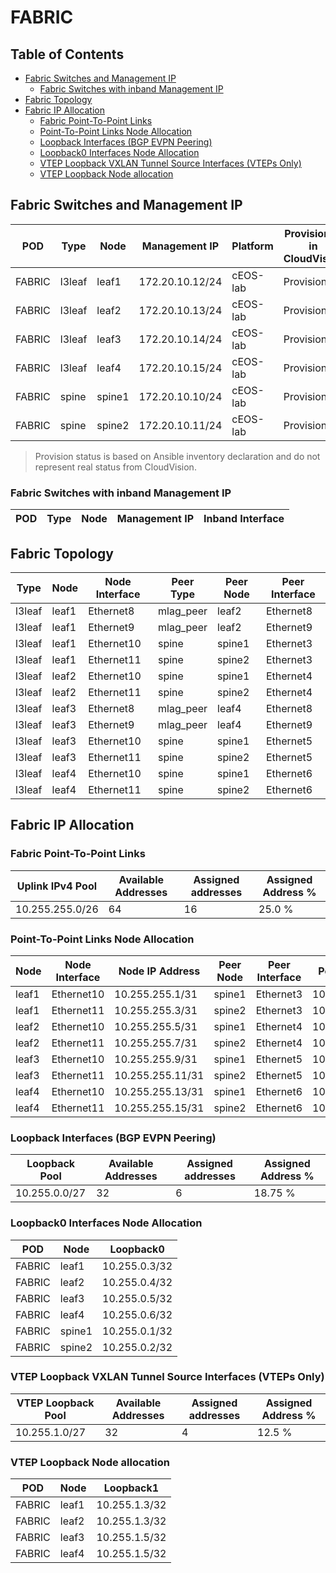 # FABRIC

## Table of Contents

- [Fabric Switches and Management IP](#fabric-switches-and-management-ip)
  - [Fabric Switches with inband Management IP](#fabric-switches-with-inband-management-ip)
- [Fabric Topology](#fabric-topology)
- [Fabric IP Allocation](#fabric-ip-allocation)
  - [Fabric Point-To-Point Links](#fabric-point-to-point-links)
  - [Point-To-Point Links Node Allocation](#point-to-point-links-node-allocation)
  - [Loopback Interfaces (BGP EVPN Peering)](#loopback-interfaces-bgp-evpn-peering)
  - [Loopback0 Interfaces Node Allocation](#loopback0-interfaces-node-allocation)
  - [VTEP Loopback VXLAN Tunnel Source Interfaces (VTEPs Only)](#vtep-loopback-vxlan-tunnel-source-interfaces-vteps-only)
  - [VTEP Loopback Node allocation](#vtep-loopback-node-allocation)

## Fabric Switches and Management IP

| POD | Type | Node | Management IP | Platform | Provisioned in CloudVision | Serial Number |
| --- | ---- | ---- | ------------- | -------- | -------------------------- | ------------- |
| FABRIC | l3leaf | leaf1 | 172.20.10.12/24 | cEOS-lab | Provisioned | - |
| FABRIC | l3leaf | leaf2 | 172.20.10.13/24 | cEOS-lab | Provisioned | - |
| FABRIC | l3leaf | leaf3 | 172.20.10.14/24 | cEOS-lab | Provisioned | - |
| FABRIC | l3leaf | leaf4 | 172.20.10.15/24 | cEOS-lab | Provisioned | - |
| FABRIC | spine | spine1 | 172.20.10.10/24 | cEOS-lab | Provisioned | - |
| FABRIC | spine | spine2 | 172.20.10.11/24 | cEOS-lab | Provisioned | - |

> Provision status is based on Ansible inventory declaration and do not represent real status from CloudVision.

### Fabric Switches with inband Management IP

| POD | Type | Node | Management IP | Inband Interface |
| --- | ---- | ---- | ------------- | ---------------- |

## Fabric Topology

| Type | Node | Node Interface | Peer Type | Peer Node | Peer Interface |
| ---- | ---- | -------------- | --------- | ----------| -------------- |
| l3leaf | leaf1 | Ethernet8 | mlag_peer | leaf2 | Ethernet8 |
| l3leaf | leaf1 | Ethernet9 | mlag_peer | leaf2 | Ethernet9 |
| l3leaf | leaf1 | Ethernet10 | spine | spine1 | Ethernet3 |
| l3leaf | leaf1 | Ethernet11 | spine | spine2 | Ethernet3 |
| l3leaf | leaf2 | Ethernet10 | spine | spine1 | Ethernet4 |
| l3leaf | leaf2 | Ethernet11 | spine | spine2 | Ethernet4 |
| l3leaf | leaf3 | Ethernet8 | mlag_peer | leaf4 | Ethernet8 |
| l3leaf | leaf3 | Ethernet9 | mlag_peer | leaf4 | Ethernet9 |
| l3leaf | leaf3 | Ethernet10 | spine | spine1 | Ethernet5 |
| l3leaf | leaf3 | Ethernet11 | spine | spine2 | Ethernet5 |
| l3leaf | leaf4 | Ethernet10 | spine | spine1 | Ethernet6 |
| l3leaf | leaf4 | Ethernet11 | spine | spine2 | Ethernet6 |

## Fabric IP Allocation

### Fabric Point-To-Point Links

| Uplink IPv4 Pool | Available Addresses | Assigned addresses | Assigned Address % |
| ---------------- | ------------------- | ------------------ | ------------------ |
| 10.255.255.0/26 | 64 | 16 | 25.0 % |

### Point-To-Point Links Node Allocation

| Node | Node Interface | Node IP Address | Peer Node | Peer Interface | Peer IP Address |
| ---- | -------------- | --------------- | --------- | -------------- | --------------- |
| leaf1 | Ethernet10 | 10.255.255.1/31 | spine1 | Ethernet3 | 10.255.255.0/31 |
| leaf1 | Ethernet11 | 10.255.255.3/31 | spine2 | Ethernet3 | 10.255.255.2/31 |
| leaf2 | Ethernet10 | 10.255.255.5/31 | spine1 | Ethernet4 | 10.255.255.4/31 |
| leaf2 | Ethernet11 | 10.255.255.7/31 | spine2 | Ethernet4 | 10.255.255.6/31 |
| leaf3 | Ethernet10 | 10.255.255.9/31 | spine1 | Ethernet5 | 10.255.255.8/31 |
| leaf3 | Ethernet11 | 10.255.255.11/31 | spine2 | Ethernet5 | 10.255.255.10/31 |
| leaf4 | Ethernet10 | 10.255.255.13/31 | spine1 | Ethernet6 | 10.255.255.12/31 |
| leaf4 | Ethernet11 | 10.255.255.15/31 | spine2 | Ethernet6 | 10.255.255.14/31 |

### Loopback Interfaces (BGP EVPN Peering)

| Loopback Pool | Available Addresses | Assigned addresses | Assigned Address % |
| ------------- | ------------------- | ------------------ | ------------------ |
| 10.255.0.0/27 | 32 | 6 | 18.75 % |

### Loopback0 Interfaces Node Allocation

| POD | Node | Loopback0 |
| --- | ---- | --------- |
| FABRIC | leaf1 | 10.255.0.3/32 |
| FABRIC | leaf2 | 10.255.0.4/32 |
| FABRIC | leaf3 | 10.255.0.5/32 |
| FABRIC | leaf4 | 10.255.0.6/32 |
| FABRIC | spine1 | 10.255.0.1/32 |
| FABRIC | spine2 | 10.255.0.2/32 |

### VTEP Loopback VXLAN Tunnel Source Interfaces (VTEPs Only)

| VTEP Loopback Pool | Available Addresses | Assigned addresses | Assigned Address % |
| ------------------ | ------------------- | ------------------ | ------------------ |
| 10.255.1.0/27 | 32 | 4 | 12.5 % |

### VTEP Loopback Node allocation

| POD | Node | Loopback1 |
| --- | ---- | --------- |
| FABRIC | leaf1 | 10.255.1.3/32 |
| FABRIC | leaf2 | 10.255.1.3/32 |
| FABRIC | leaf3 | 10.255.1.5/32 |
| FABRIC | leaf4 | 10.255.1.5/32 |
